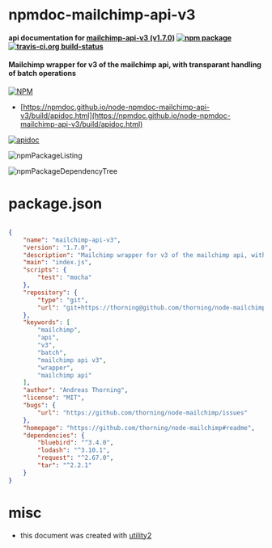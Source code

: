 # npmdoc-mailchimp-api-v3

#### api documentation for  [mailchimp-api-v3 (v1.7.0)](https://github.com/thorning/node-mailchimp#readme)  [![npm package](https://img.shields.io/npm/v/npmdoc-mailchimp-api-v3.svg?style=flat-square)](https://www.npmjs.org/package/npmdoc-mailchimp-api-v3) [![travis-ci.org build-status](https://api.travis-ci.org/npmdoc/node-npmdoc-mailchimp-api-v3.svg)](https://travis-ci.org/npmdoc/node-npmdoc-mailchimp-api-v3)

#### Mailchimp wrapper for v3 of the mailchimp api, with transparant handling of batch operations

[![NPM](https://nodei.co/npm/mailchimp-api-v3.png?downloads=true&downloadRank=true&stars=true)](https://www.npmjs.com/package/mailchimp-api-v3)

- [https://npmdoc.github.io/node-npmdoc-mailchimp-api-v3/build/apidoc.html](https://npmdoc.github.io/node-npmdoc-mailchimp-api-v3/build/apidoc.html)

[![apidoc](https://npmdoc.github.io/node-npmdoc-mailchimp-api-v3/build/screenCapture.buildCi.browser.%252Ftmp%252Fbuild%252Fapidoc.html.png)](https://npmdoc.github.io/node-npmdoc-mailchimp-api-v3/build/apidoc.html)

![npmPackageListing](https://npmdoc.github.io/node-npmdoc-mailchimp-api-v3/build/screenCapture.npmPackageListing.svg)

![npmPackageDependencyTree](https://npmdoc.github.io/node-npmdoc-mailchimp-api-v3/build/screenCapture.npmPackageDependencyTree.svg)



# package.json

```json

{
    "name": "mailchimp-api-v3",
    "version": "1.7.0",
    "description": "Mailchimp wrapper for v3 of the mailchimp api, with transparant handling of batch operations",
    "main": "index.js",
    "scripts": {
        "test": "mocha"
    },
    "repository": {
        "type": "git",
        "url": "git+https://thorning@github.com/thorning/node-mailchimp.git"
    },
    "keywords": [
        "mailchimp",
        "api",
        "v3",
        "batch",
        "mailchimp api v3",
        "wrapper",
        "mailchimp api"
    ],
    "author": "Andreas Thorning",
    "license": "MIT",
    "bugs": {
        "url": "https://github.com/thorning/node-mailchimp/issues"
    },
    "homepage": "https://github.com/thorning/node-mailchimp#readme",
    "dependencies": {
        "bluebird": "^3.4.0",
        "lodash": "^3.10.1",
        "request": "^2.67.0",
        "tar": "^2.2.1"
    }
}
```



# misc
- this document was created with [utility2](https://github.com/kaizhu256/node-utility2)
